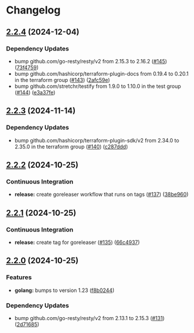 # Changelog

## [2.2.4](https://github.com/articulate/terraform-provider-ohdear/compare/v2.2.3...v2.2.4) (2024-12-04)


### Dependency Updates

* bump github.com/go-resty/resty/v2 from 2.15.3 to 2.16.2 ([#145](https://github.com/articulate/terraform-provider-ohdear/issues/145)) ([73f4759](https://github.com/articulate/terraform-provider-ohdear/commit/73f4759f6972662f1ce9765df2e55dcf4cb15f0e))
* bump github.com/hashicorp/terraform-plugin-docs from 0.19.4 to 0.20.1 in the terraform group ([#143](https://github.com/articulate/terraform-provider-ohdear/issues/143)) ([2afc59e](https://github.com/articulate/terraform-provider-ohdear/commit/2afc59ee8d35d0be52a4e747b4cc0393cb63e324))
* bump github.com/stretchr/testify from 1.9.0 to 1.10.0 in the test group ([#144](https://github.com/articulate/terraform-provider-ohdear/issues/144)) ([e3a37fe](https://github.com/articulate/terraform-provider-ohdear/commit/e3a37fee61efae433d33aaadee54b8e7ec2f86bd))

## [2.2.3](https://github.com/articulate/terraform-provider-ohdear/compare/v2.2.2...v2.2.3) (2024-11-14)


### Dependency Updates

* bump github.com/hashicorp/terraform-plugin-sdk/v2 from 2.34.0 to 2.35.0 in the terraform group ([#140](https://github.com/articulate/terraform-provider-ohdear/issues/140)) ([c287ddd](https://github.com/articulate/terraform-provider-ohdear/commit/c287dddfda55c98c0907c819579a6d85ca640634))

## [2.2.2](https://github.com/articulate/terraform-provider-ohdear/compare/v2.2.1...v2.2.2) (2024-10-25)


### Continuous Integration

* **release:** create goreleaser workflow that runs on tags ([#137](https://github.com/articulate/terraform-provider-ohdear/issues/137)) ([38be960](https://github.com/articulate/terraform-provider-ohdear/commit/38be96010719ad3e1a220e6456171ce86d8798ae))

## [2.2.1](https://github.com/articulate/terraform-provider-ohdear/compare/v2.2.0...v2.2.1) (2024-10-25)


### Continuous Integration

* **release:** create tag for goreleaser ([#135](https://github.com/articulate/terraform-provider-ohdear/issues/135)) ([66c4937](https://github.com/articulate/terraform-provider-ohdear/commit/66c493735fa86d71be5e23f7c73d1798adbb5579))

## [2.2.0](https://github.com/articulate/terraform-provider-ohdear/compare/v2.1.13...v2.2.0) (2024-10-25)


### Features

* **golang:** bumps to version 1.23 ([f8b0244](https://github.com/articulate/terraform-provider-ohdear/commit/f8b0244ba83492e74ff2b4bb232cacf0f8bcbfdc))


### Dependency Updates

* bump github.com/go-resty/resty/v2 from 2.13.1 to 2.15.3 ([#131](https://github.com/articulate/terraform-provider-ohdear/issues/131)) ([2d71685](https://github.com/articulate/terraform-provider-ohdear/commit/2d716850f8742e7bf2205f99e54633c96bfb97c0))
